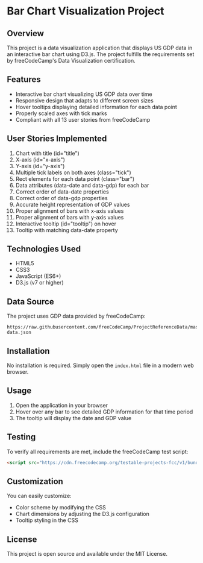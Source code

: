 # Bar Chart Visualization Project

## Overview
This project is a data visualization application that displays US GDP data in an interactive bar chart using D3.js. The project fulfills the requirements set by freeCodeCamp's Data Visualization certification.

## Features
- Interactive bar chart visualizing US GDP data over time
- Responsive design that adapts to different screen sizes
- Hover tooltips displaying detailed information for each data point
- Properly scaled axes with tick marks
- Compliant with all 13 user stories from freeCodeCamp

## User Stories Implemented
1. Chart with title (id="title")
2. X-axis (id="x-axis")
3. Y-axis (id="y-axis")
4. Multiple tick labels on both axes (class="tick")
5. Rect elements for each data point (class="bar")
6. Data attributes (data-date and data-gdp) for each bar
7. Correct order of data-date properties
8. Correct order of data-gdp properties
9. Accurate height representation of GDP values
10. Proper alignment of bars with x-axis values
11. Proper alignment of bars with y-axis values
12. Interactive tooltip (id="tooltip") on hover
13. Tooltip with matching data-date property

## Technologies Used
- HTML5
- CSS3
- JavaScript (ES6+)
- D3.js (v7 or higher)

## Data Source
The project uses GDP data provided by freeCodeCamp:
```
https://raw.githubusercontent.com/freeCodeCamp/ProjectReferenceData/master/GDP-data.json
```

## Installation
No installation is required. Simply open the `index.html` file in a modern web browser.

## Usage
1. Open the application in your browser
2. Hover over any bar to see detailed GDP information for that time period
3. The tooltip will display the date and GDP value

## Testing
To verify all requirements are met, include the freeCodeCamp test script:
```html
<script src="https://cdn.freecodecamp.org/testable-projects-fcc/v1/bundle.js"></script>
```

## Customization
You can easily customize:
- Color scheme by modifying the CSS
- Chart dimensions by adjusting the D3.js configuration
- Tooltip styling in the CSS

## License
This project is open source and available under the MIT License.
